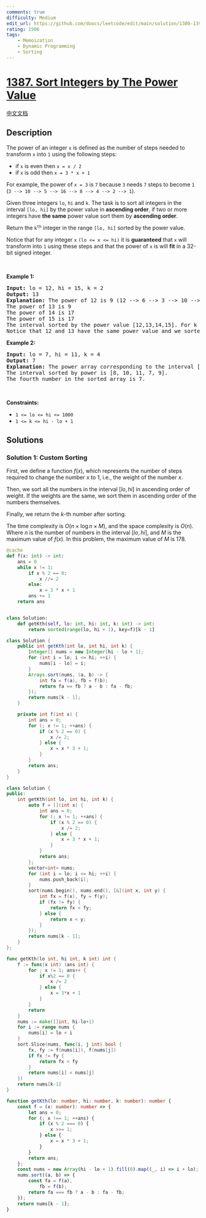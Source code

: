 ```yaml
---
comments: true
difficulty: Medium
edit_url: https://github.com/doocs/leetcode/edit/main/solution/1300-1399/1387.Sort%20Integers%20by%20The%20Power%20Value/README_EN.md
rating: 1506
tags:
    - Memoization
    - Dynamic Programming
    - Sorting
---
```


# [1387. Sort Integers by The Power Value](https://leetcode.com/problems/sort-integers-by-the-power-value)

[中文文档](/solution/1300-1399/1387.Sort%20Integers%20by%20The%20Power%20Value/README.md)

## Description

<p>The power of an integer <code>x</code> is defined as the number of steps needed to transform <code>x</code> into <code>1</code> using the following steps:</p>

<ul>
	<li>if <code>x</code> is even then <code>x = x / 2</code></li>
	<li>if <code>x</code> is odd then <code>x = 3 * x + 1</code></li>
</ul>

<p>For example, the power of <code>x = 3</code> is <code>7</code> because <code>3</code> needs <code>7</code> steps to become <code>1</code> (<code>3 --&gt; 10 --&gt; 5 --&gt; 16 --&gt; 8 --&gt; 4 --&gt; 2 --&gt; 1</code>).</p>

<p>Given three integers <code>lo</code>, <code>hi</code> and <code>k</code>. The task is to sort all integers in the interval <code>[lo, hi]</code> by the power value in <strong>ascending order</strong>, if two or more integers have <strong>the same</strong> power value sort them by <strong>ascending order</strong>.</p>

<p>Return the <code>k<sup>th</sup></code> integer in the range <code>[lo, hi]</code> sorted by the power value.</p>

<p>Notice that for any integer <code>x</code> <code>(lo &lt;= x &lt;= hi)</code> it is <strong>guaranteed</strong> that <code>x</code> will transform into <code>1</code> using these steps and that the power of <code>x</code> is will <strong>fit</strong> in a 32-bit signed integer.</p>

<p>&nbsp;</p>
<p><strong class="example">Example 1:</strong></p>

<pre>
<strong>Input:</strong> lo = 12, hi = 15, k = 2
<strong>Output:</strong> 13
<strong>Explanation:</strong> The power of 12 is 9 (12 --&gt; 6 --&gt; 3 --&gt; 10 --&gt; 5 --&gt; 16 --&gt; 8 --&gt; 4 --&gt; 2 --&gt; 1)
The power of 13 is 9
The power of 14 is 17
The power of 15 is 17
The interval sorted by the power value [12,13,14,15]. For k = 2 answer is the second element which is 13.
Notice that 12 and 13 have the same power value and we sorted them in ascending order. Same for 14 and 15.
</pre>

<p><strong class="example">Example 2:</strong></p>

<pre>
<strong>Input:</strong> lo = 7, hi = 11, k = 4
<strong>Output:</strong> 7
<strong>Explanation:</strong> The power array corresponding to the interval [7, 8, 9, 10, 11] is [16, 3, 19, 6, 14].
The interval sorted by power is [8, 10, 11, 7, 9].
The fourth number in the sorted array is 7.
</pre>

<p>&nbsp;</p>
<p><strong>Constraints:</strong></p>

<ul>
	<li><code>1 &lt;= lo &lt;= hi &lt;= 1000</code></li>
	<li><code>1 &lt;= k &lt;= hi - lo + 1</code></li>
</ul>

## Solutions

### Solution 1: Custom Sorting

First, we define a function $f(x)$, which represents the number of steps required to change the number $x$ to $1$, i.e., the weight of the number $x$.

Then, we sort all the numbers in the interval $[lo, hi]$ in ascending order of weight. If the weights are the same, we sort them in ascending order of the numbers themselves.

Finally, we return the $k$-th number after sorting.

The time complexity is $O(n \times \log n \times M)$, and the space complexity is $O(n)$. Where $n$ is the number of numbers in the interval $[lo, hi]$, and $M$ is the maximum value of $f(x)$. In this problem, the maximum value of $M$ is $178$.

<!-- tabs:start -->

```python
@cache
def f(x: int) -> int:
    ans = 0
    while x != 1:
        if x % 2 == 0:
            x //= 2
        else:
            x = 3 * x + 1
        ans += 1
    return ans


class Solution:
    def getKth(self, lo: int, hi: int, k: int) -> int:
        return sorted(range(lo, hi + 1), key=f)[k - 1]
```

```java
class Solution {
    public int getKth(int lo, int hi, int k) {
        Integer[] nums = new Integer[hi - lo + 1];
        for (int i = lo; i <= hi; ++i) {
            nums[i - lo] = i;
        }
        Arrays.sort(nums, (a, b) -> {
            int fa = f(a), fb = f(b);
            return fa == fb ? a - b : fa - fb;
        });
        return nums[k - 1];
    }

    private int f(int x) {
        int ans = 0;
        for (; x != 1; ++ans) {
            if (x % 2 == 0) {
                x /= 2;
            } else {
                x = x * 3 + 1;
            }
        }
        return ans;
    }
}
```

```cpp
class Solution {
public:
    int getKth(int lo, int hi, int k) {
        auto f = [](int x) {
            int ans = 0;
            for (; x != 1; ++ans) {
                if (x % 2 == 0) {
                    x /= 2;
                } else {
                    x = 3 * x + 1;
                }
            }
            return ans;
        };
        vector<int> nums;
        for (int i = lo; i <= hi; ++i) {
            nums.push_back(i);
        }
        sort(nums.begin(), nums.end(), [&](int x, int y) {
            int fx = f(x), fy = f(y);
            if (fx != fy) {
                return fx < fy;
            } else {
                return x < y;
            }
        });
        return nums[k - 1];
    }
};
```

```go
func getKth(lo int, hi int, k int) int {
	f := func(x int) (ans int) {
		for ; x != 1; ans++ {
			if x%2 == 0 {
				x /= 2
			} else {
				x = 3*x + 1
			}
		}
		return
	}
	nums := make([]int, hi-lo+1)
	for i := range nums {
		nums[i] = lo + i
	}
	sort.Slice(nums, func(i, j int) bool {
		fx, fy := f(nums[i]), f(nums[j])
		if fx != fy {
			return fx < fy
		}
		return nums[i] < nums[j]
	})
	return nums[k-1]
}
```

```ts
function getKth(lo: number, hi: number, k: number): number {
    const f = (x: number): number => {
        let ans = 0;
        for (; x !== 1; ++ans) {
            if (x % 2 === 0) {
                x >>= 1;
            } else {
                x = x * 3 + 1;
            }
        }
        return ans;
    };
    const nums = new Array(hi - lo + 1).fill(0).map((_, i) => i + lo);
    nums.sort((a, b) => {
        const fa = f(a),
            fb = f(b);
        return fa === fb ? a - b : fa - fb;
    });
    return nums[k - 1];
}
```

<!-- tabs:end -->

<!-- end -->
